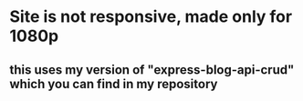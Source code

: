 # Site is not responsive, made only for 1080p

## this uses my version of "express-blog-api-crud" which you can find in my repository